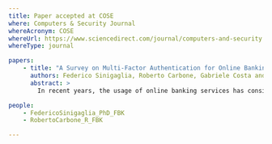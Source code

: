 ```yaml
---
title: Paper accepted at COSE
where: Computers & Security Journal
whereAcronym: COSE
whereUrl: https://www.sciencedirect.com/journal/computers-and-security
whereType: journal

papers:
    - title: "A Survey on Multi-Factor Authentication for Online Banking in the Wild"
      authors: Federico Sinigaglia, Roberto Carbone, Gabriele Costa and Nicola Zannone
      abstract: >
        In recent years, the usage of online banking services has considerably increased. To protect the sensitive resources managed by these services against attackers, banks have started adopting Multi-Factor Authentication (MFA). To date, a variety of MFA solutions have been implemented by banks, leveraging different designs and features and providing a non-homogeneous level of security and user experience. Public and private authorities have defined laws and guidelines to guide the design of more secure and usable MFA solutions, but their influence on existing MFA implementations remains unclear. In this work, we present a latitudinal study on the adoption of MFA and the design choices made by banks operating in different countries. In particular, we evaluate the MFA solutions currently adopted in the banking sector in terms of (i) compliance with laws and best practices, (ii) robustness against attacks and (iii) complexity. We also investigate possible correlations between these criteria. Based on this study, we identify a number of lessons learned and open challenges.

people:
    - FedericoSinigaglia_PhD_FBK
    - RobertoCarbone_R_FBK

---
```

